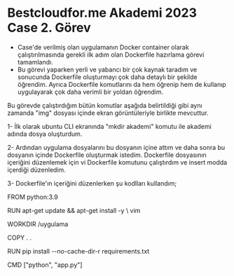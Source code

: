 # Bestcloudfor.me Akademi 2023 Case 2. Görev
- Case'de verilmiş olan uygulamanın Docker container olarak çalıştırılmasında gerekli ilk adım olan Dockerfile hazırlama görevi tamamlandı.
- Bu görevi yaparken yerli ve yabancı bir çok kaynak taradım ve sonucunda Dockerfile oluşturmayı çok daha detaylı bir şekilde öğrendim. Ayrıca Dockerfile komutlarını da hem öğrenip hem de kullanıp uygulayarak çok daha verimli bir yoldan öğrendim.

Bu görevde çalıştırdığım bütün komutlar aşağıda belirtildiği gibi aynı zamanda "img" dosyası içinde ekran görüntüleriyle birlikte mevcuttur.

1- İlk olarak ubuntu CLI ekranında "mkdir akademi" komutu ile akademi adında dosya oluşturdum.

2- Ardından uygulama dosyalarını bu dosyanın içine attım ve daha sonra bu dosyanın içinde Dockerfile oluşturmak istedim. Dockerfile dosyasının içeriğini düzenlemek için vi Dockerfile komutunu çalıştırdım ve insert modda içerdiği düzenledim.

3- Dockerfile'ın içeriğini düzenlerken şu kodlları kullandım;

FROM python:3.9

RUN apt-get update && apt-get install -y \ vim

WORKDIR /uygulama

COPY . .

RUN pip install --no-cache-dir-r requirements.txt

CMD ["python", "app.py"]
